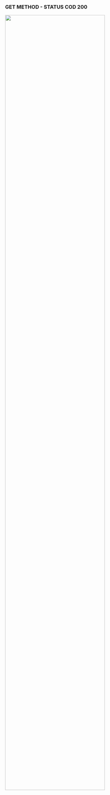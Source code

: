 
### GET METHOD - STATUS COD 200
<img src = "https://i.postimg.cc/PqgnBGPQ/Screenshot-1.png" width = "80%"> 
